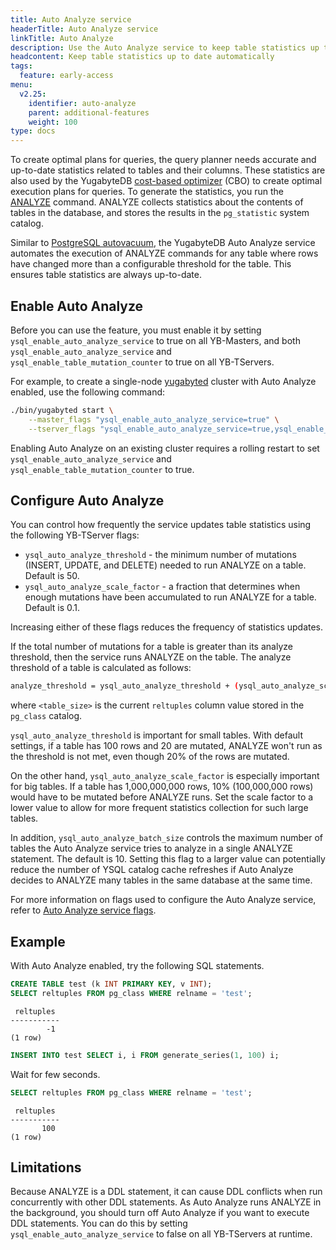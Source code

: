 ```yaml
---
title: Auto Analyze service
headerTitle: Auto Analyze service
linkTitle: Auto Analyze
description: Use the Auto Analyze service to keep table statistics up to date
headcontent: Keep table statistics up to date automatically
tags:
  feature: early-access
menu:
  v2.25:
    identifier: auto-analyze
    parent: additional-features
    weight: 100
type: docs
---
```


To create optimal plans for queries, the query planner needs accurate and up-to-date statistics related to tables and their columns. These statistics are also used by the YugabyteDB [cost-based optimizer](../../reference/configuration/yb-tserver/#yb-enable-base-scans-cost-model) (CBO) to create optimal execution plans for queries. To generate the statistics, you run the [ANALYZE](../../api/ysql/the-sql-language/statements/cmd_analyze/) command. ANALYZE collects statistics about the contents of tables in the database, and stores the results in the `pg_statistic` system catalog.

Similar to [PostgreSQL autovacuum](https://www.postgresql.org/docs/current/routine-vacuuming.html#AUTOVACUUM), the YugabyteDB Auto Analyze service automates the execution of ANALYZE commands for any table where rows have changed more than a configurable threshold for the table. This ensures table statistics are always up-to-date.

## Enable Auto Analyze

Before you can use the feature, you must enable it by setting `ysql_enable_auto_analyze_service` to true on all YB-Masters, and both `ysql_enable_auto_analyze_service` and `ysql_enable_table_mutation_counter` to true on all YB-TServers.

For example, to create a single-node [yugabyted](../../reference/configuration/yugabyted/) cluster with Auto Analyze enabled, use the following command:

```sh
./bin/yugabyted start \
    --master_flags "ysql_enable_auto_analyze_service=true" \
    --tserver_flags "ysql_enable_auto_analyze_service=true,ysql_enable_table_mutation_counter=true"
```

Enabling Auto Analyze on an existing cluster requires a rolling restart to set `ysql_enable_auto_analyze_service` and `ysql_enable_table_mutation_counter` to true.

## Configure Auto Analyze

You can control how frequently the service updates table statistics using the following YB-TServer flags:

- `ysql_auto_analyze_threshold` - the minimum number of mutations (INSERT, UPDATE, and DELETE) needed to run ANALYZE on a table. Default is 50.
- `ysql_auto_analyze_scale_factor` - a fraction that determines when enough mutations have been accumulated to run ANALYZE for a table. Default is 0.1.

Increasing either of these flags reduces the frequency of statistics updates.

If the total number of mutations for a table is greater than its analyze threshold, then the service runs ANALYZE on the table. The analyze threshold of a table is calculated as follows:

```sh
analyze_threshold = ysql_auto_analyze_threshold + (ysql_auto_analyze_scale_factor * <table_size>)
```

where `<table_size>` is the current `reltuples` column value stored in the `pg_class` catalog.

`ysql_auto_analyze_threshold` is important for small tables. With default settings, if a table has 100 rows and 20 are mutated, ANALYZE won't run as the threshold is not met, even though 20% of the rows are mutated.

On the other hand, `ysql_auto_analyze_scale_factor` is especially important for big tables. If a table has 1,000,000,000 rows, 10% (100,000,000 rows) would have to be mutated before ANALYZE runs. Set the scale factor to a lower value to allow for more frequent statistics collection for such large tables.

In addition, `ysql_auto_analyze_batch_size` controls the maximum number of tables the Auto Analyze service tries to analyze in a single ANALYZE statement. The default is 10. Setting this flag to a larger value can potentially reduce the number of YSQL catalog cache refreshes if Auto Analyze decides to ANALYZE many tables in the same database at the same time.

For more information on flags used to configure the Auto Analyze service, refer to [Auto Analyze service flags](../../reference/configuration/yb-tserver/#auto-analyze-service-flags).

## Example

With Auto Analyze enabled, try the following SQL statements.

```sql
CREATE TABLE test (k INT PRIMARY KEY, v INT);
SELECT reltuples FROM pg_class WHERE relname = 'test';
```

```output
 reltuples 
-----------
        -1
(1 row)
```

```sql
INSERT INTO test SELECT i, i FROM generate_series(1, 100) i;
```

Wait for few seconds.

```sql
SELECT reltuples FROM pg_class WHERE relname = 'test';
```

```output
 reltuples
-----------
       100
(1 row)
```

## Limitations

Because ANALYZE is a DDL statement, it can cause DDL conflicts when run concurrently with other DDL statements. As Auto Analyze runs ANALYZE in the background, you should turn off Auto Analyze if you want to execute DDL statements. You can do this by setting `ysql_enable_auto_analyze_service` to false on all YB-TServers at runtime.
